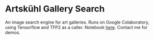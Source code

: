 # Artskühl Gallery Search
An image search engine for art galleries.  Runs on Google Colaboratory, using Tensorflow and TFP2 as a caller.  Notebook [here](https://colab.research.google.com/github/Vivism/Artskuhl-Gallery-Search/blob/master/Artskühl_Gallery_Search.ipynb).  Contact me for demos.
